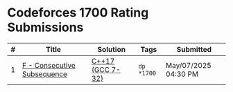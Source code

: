 # Codeforces 1700 Rating Submissions

| # | Title | Solution | Tags | Submitted |
|:-:|-------|----------|------|-----------|
| 1 | [F - Consecutive Subsequence](https://codeforces.com/contest/977/problem/F) | [C++17 (GCC 7-32)](https://codeforces.com/contest/977/submission/318713692) | `dp` `*1700` | May/07/2025 04:30 PM |